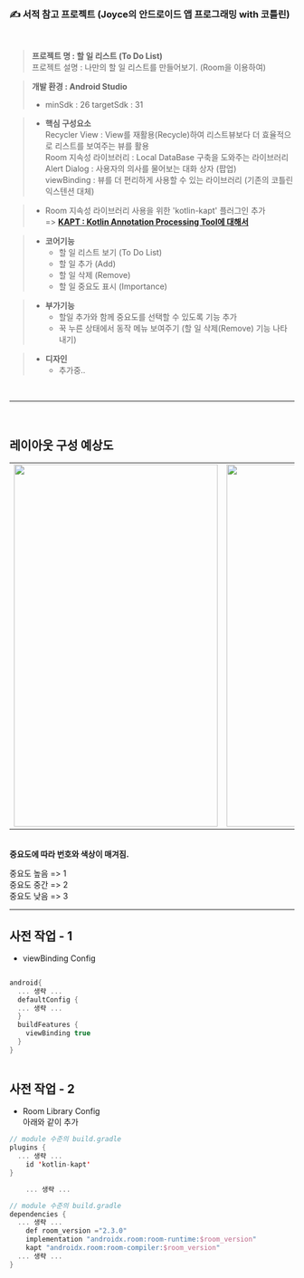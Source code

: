 ### ✍ 서적 참고 프로젝트 (Joyce의 안드로이드 앱 프로그래밍 with 코틀린)
<br>

> <b> 프로젝트 명 : 할 일 리스트 (To Do List) <br> </b>
> 프로젝트 설명 : 나만의 할 일 리스트를 만들어보기. (Room을 이용하여)

> <b> 개발 환경 : Android Studio </b>
> * minSdk : 26
> targetSdk : 31

> * <b> 핵심 구성요소 </b>  <br>
> Recycler View : View를 재활용(Recycle)하여 리스트뷰보다 더 효율적으로 리스트를 보여주는 뷰를 활용 <br>
> Room 지속성 라이브러리 : Local DataBase 구축을 도와주는 라이브러리 <br>
> Alert Dialog : 사용자의 의사를 물어보는 대화 상자 (팝업) <br>
> viewBinding : 뷰를 더 편리하게 사용할 수 있는 라이브러리 (기존의 코틀린 익스텐션 대체) <br>

> * Room 지속성 라이브러리 사용을 위한 'kotlin-kapt' 플러그인 추가 <br>
> => <b> [KAPT : Kotlin Annotation Processing Tool에 대해서](https://timradder.tistory.com) </b>



> * <b> 코어기능 </b>
>     * 할 일 리스트 보기 (To Do List)
>     * 할 일 추가 (Add)
>     * 할 일 삭제 (Remove)
>     * 할 일 중요도 표시 (Importance)

> * <b> 부가기능 </b>
>     * 할일 추가와 함께 중요도를 선택할 수 있도록 기능 추가
>     * 꾹 누른 상태에서 동작 메뉴 보여주기 (할 일 삭제(Remove) 기능 나타내기)

> * <b> 디자인 </b>
>     * 추가중..


<br>

---
 <br>
<h2> 레이아웃 구성 예상도 </h2>
<table>
  <tr>
    <td><img alt="" src="https://user-images.githubusercontent.com/57258381/161491321-8d42c1eb-d702-4a01-be5c-b54374b3f612.png" height="640" width="360"> </td>
    <td><img alt="" src="https://user-images.githubusercontent.com/57258381/161485364-6c60ed1c-2bcf-4c43-b630-af456a85057b.png" height="640" width="360"> </td>
  </tr>
  </table>
  <br>
<b>중요도에 따라 번호와 색상이 매겨짐.</b>

중요도 높음 => 1 <br>
중요도 중간 => 2<br>
중요도 낮음 => 3<br>
  
---


<h2> 사전 작업 - 1 </h2>

* viewBinding Config

```kotlin

android{
  ... 생략 ...
  defaultConfig {
  ... 생략 ...
  }
  buildFeatures {
    viewBinding true
  }
}
  
```


<h2> 사전 작업 - 2 </h2>

* Room Library Config <br>
아래와 같이 추가

```kotlin
// module 수준의 build.gradle
plugins {
  ... 생략 ...
    id 'kotlin-kapt' 
}

    ... 생략 ...

// module 수준의 build.gradle
dependencies {
  ... 생략 ...
    def room_version ="2.3.0"
    implementation "androidx.room:room-runtime:$room_version"
    kapt "androidx.room:room-compiler:$room_version"
  ... 생략 ...
}
```

















